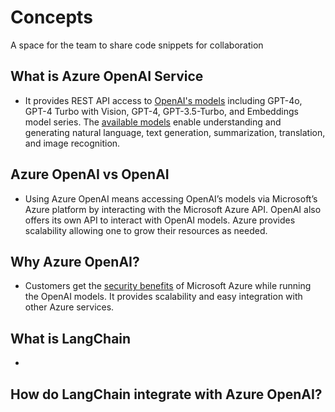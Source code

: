 
# Concepts

A space for the team to share code snippets for collaboration

## What is Azure OpenAI Service  
- It provides REST API access to [OpenAI's models](https://learn.microsoft.com/en-us/azure/ai-services/openai/overview#features-overview) including GPT-4o, GPT-4 Turbo with Vision, GPT-4, GPT-3.5-Turbo, and Embeddings model series. The [available models](https://learn.microsoft.com/en-us/azure/ai-services/openai/concepts/models) enable understanding and generating natural language, text generation, summarization, translation, and image recognition.
    
## Azure OpenAI vs OpenAI   
- Using Azure OpenAI means accessing OpenAI’s models via Microsoft’s Azure platform by  interacting with the Microsoft Azure API. OpenAI also offers its own API to interact with OpenAI models. Azure provides scalability allowing one to grow their resources as needed.

## Why Azure OpenAI?  
- Customers get the [security benefits](https://learn.microsoft.com/en-us/azure/ai-services/openai/overview#comparing-azure-openai-and-openai) of Microsoft Azure while running the OpenAI models. It provides scalability and easy integration with other Azure services.

## What is LangChain 
- 

## How do LangChain integrate with  Azure OpenAI?












